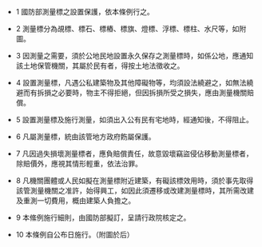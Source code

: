 * 1 國防部測量標之設置保護，依本條例行之。

* 2 測量標分為覘標、標石、標樁、標旗、燈標、浮標、標柱、水尺等，如附圖。

* 3 因測量之需要，須於公地民地設置永久保存之測量標時，如係公地，應通知該土地保管機關，其屬於民有者，得按土地法徵收之。

* 4 設置測量標，凡遇公私建築物及其他障礙物等，均須設法繞避之，如無法繞避而有拆損之必要時，物主不得拒絕，但因拆損所受之損失，應由測量機關賠償。

* 5 設置測量標及施行測量，如須出入公有民有宅地時，經通知後，不得阻止。

* 6 凡屬測量標，統由該管地方政府飭屬保護。

* 7 凡因過失損壞測量標者，應負賠償責任，故意毀壞竊盜侵佔移動測量標者，除賠價外，應視其情形輕重，依法治罪。

* 8 凡機關團體或人民如擬在測量標附近建築，有礙該標效用時，須於事先取得該管測量機關之准許，始得興工，如因此須遷移或改建測量標時，其所需改建及重測一切費用，概由建築人負擔之。

* 9 本絛例施行細則，由國防部擬訂，呈請行政院核定之。

* 10 本條例自公布日施行。（附圖於后）

